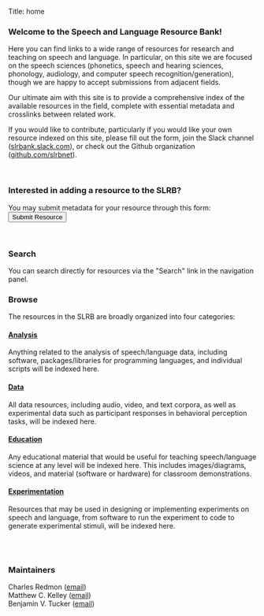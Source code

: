 Title: home

### Welcome to the Speech and Language Resource Bank!

Here you can find links to a wide range of resources for research and teaching on speech and language. In particular, on this site we are focused on the speech sciences (phonetics, speech and hearing sciences, phonology, audiology, and computer speech recognition/generation), though we are happy to accept submissions from adjacent fields. 

Our ultimate aim with this site is to provide a comprehensive index of the available resources in the field, complete with essential metadata and crosslinks between related work. 

If you would like to contribute, particularly if you would like your own resource indexed on this site, please fill out the form, join the Slack channel ([slrbank.slack.com](https://slrbank.slack.com)), or check out the Github organization ([github.com/slrbnet](https://github.com/slrbnet)).

<br>

### Interested in adding a resource to the SLRB?
<form action="https://docs.google.com/forms/d/e/1FAIpQLSdaItOp_X3js9mO8fDsa1AjvXgWJ4-ZTgfvaCNpwzAJghPYoA/viewform?usp=sf_link" method="get" target="_blank">
    You may submit metadata for your resource through this form: <button type="submit">Submit Resource</button>
</form>

<br>

### Search

You can search directly for resources via the "Search" link in the navigation panel.


### Browse

The resources in the SLRB are broadly organized into four categories:

#### [Analysis](https://www.slrb.net/category/analysis.html)
Anything related to the analysis of speech/language data, including software, packages/libraries for programming languages, and individual scripts will be indexed here.

#### [Data](https://www.slrb.net/category/data.html)
All data resources, including audio, video, and text corpora, as well as experimental data such as participant responses in  behavioral perception tasks, will be indexed here.

#### [Education](https://www.slrb.net/category/education.html)
Any educational material that would be useful for teaching speech/language science at any level will be indexed here. This includes images/diagrams, videos, and material (software or hardware) for classroom demonstrations.

#### [Experimentation](https://www.slrb.net/category/experimentation.html)
Resources that may be used in designing or implementing experiments on speech and language, from software to run the experiment to code to generate experimental stimuli, will be indexed here. 

<br>
<br>

### Maintainers
Charles Redmon ([email](mailto:charles.redmon@ling-phil.ox.ac.uk))  
Matthew C. Kelley ([email](mailto:matthew.c.kelley@ualberta.ca))  
Benjamin V. Tucker ([email](mailto:benjamin.tucker@ualberta.ca))  
